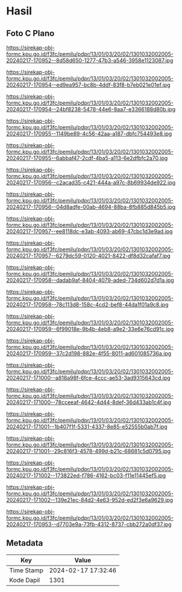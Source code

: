 # Hasil

## Foto C Plano

https://sirekap-obj-formc.kpu.go.id/f3fc/pemilu/pdpr/13/01/03/20/02/1301032002005-20240217-170952--8d58d650-1277-47b3-a546-3958e1123087.jpg

https://sirekap-obj-formc.kpu.go.id/f3fc/pemilu/pdpr/13/01/03/20/02/1301032002005-20240217-170954--ed9ea957-bc8b-4ddf-83f8-b7eb021e01ef.jpg

https://sirekap-obj-formc.kpu.go.id/f3fc/pemilu/pdpr/13/01/03/20/02/1301032002005-20240217-170954--24bf8238-5478-44e6-8aa7-e3366188d80b.jpg

https://sirekap-obj-formc.kpu.go.id/f3fc/pemilu/pdpr/13/01/03/20/02/1301032002005-20240217-170955--1149be89-4c56-42aa-a187-dbfc754493e8.jpg

https://sirekap-obj-formc.kpu.go.id/f3fc/pemilu/pdpr/13/01/03/20/02/1301032002005-20240217-170955--6abbaf47-2cdf-4ba5-a113-6e2dfbfc2a70.jpg

https://sirekap-obj-formc.kpu.go.id/f3fc/pemilu/pdpr/13/01/03/20/02/1301032002005-20240217-170956--c2acad35-c421-444a-a97c-8b69934de922.jpg

https://sirekap-obj-formc.kpu.go.id/f3fc/pemilu/pdpr/13/01/03/20/02/1301032002005-20240217-170956--04d8adfe-00ab-4694-88ba-8fb885d845b5.jpg

https://sirekap-obj-formc.kpu.go.id/f3fc/pemilu/pdpr/13/01/03/20/02/1301032002005-20240217-170957--ee8118dc-e3ab-4093-ab69-47cbc1d3e9ad.jpg

https://sirekap-obj-formc.kpu.go.id/f3fc/pemilu/pdpr/13/01/03/20/02/1301032002005-20240217-170957--6279dc59-0120-4021-8422-df8d32cafaf7.jpg

https://sirekap-obj-formc.kpu.go.id/f3fc/pemilu/pdpr/13/01/03/20/02/1301032002005-20240217-170958--dadab9af-8404-4079-aded-734d602d7d1a.jpg

https://sirekap-obj-formc.kpu.go.id/f3fc/pemilu/pdpr/13/01/03/20/02/1301032002005-20240217-170958--78c113d8-158c-4cd2-bef8-44da1f01a9c8.jpg

https://sirekap-obj-formc.kpu.go.id/f3fc/pemilu/pdpr/13/01/03/20/02/1301032002005-20240217-170959--6f99018e-9b4b-4eb8-a9e2-33e6e76cd91c.jpg

https://sirekap-obj-formc.kpu.go.id/f3fc/pemilu/pdpr/13/01/03/20/02/1301032002005-20240217-170959--37c2d198-882e-4f55-8011-ad601085736a.jpg

https://sirekap-obj-formc.kpu.go.id/f3fc/pemilu/pdpr/13/01/03/20/02/1301032002005-20240217-171000--a818a98f-6fce-4ccc-ae53-3ad9315643cd.jpg

https://sirekap-obj-formc.kpu.go.id/f3fc/pemilu/pdpr/13/01/03/20/02/1301032002005-20240217-171000--78cceeaf-4642-4d44-8def-36d433ab1c4f.jpg

https://sirekap-obj-formc.kpu.go.id/f3fc/pemilu/pdpr/13/01/03/20/02/1301032002005-20240217-171001--1b407f1f-5331-4337-8e85-e52555b0ab7f.jpg

https://sirekap-obj-formc.kpu.go.id/f3fc/pemilu/pdpr/13/01/03/20/02/1301032002005-20240217-171001--29c816f3-4578-499d-b21c-68681c5d0795.jpg

https://sirekap-obj-formc.kpu.go.id/f3fc/pemilu/pdpr/13/01/03/20/02/1301032002005-20240217-171002--173822ed-f786-4162-bc03-f11e11445ef5.jpg

https://sirekap-obj-formc.kpu.go.id/f3fc/pemilu/pdpr/13/01/03/20/02/1301032002005-20240217-171002--139e21ec-84d2-4e63-952d-ed2f3e6a9629.jpg

https://sirekap-obj-formc.kpu.go.id/f3fc/pemilu/pdpr/13/01/03/20/02/1301032002005-20240217-170953--d7703e9a-73fb-4312-8737-cbb272a0df37.jpg


## Metadata

| Key        | Value               |
| ---------- | ------------------- |
| Time Stamp | 2024-02-17 17:32:46 |
| Kode Dapil | 1301                |



